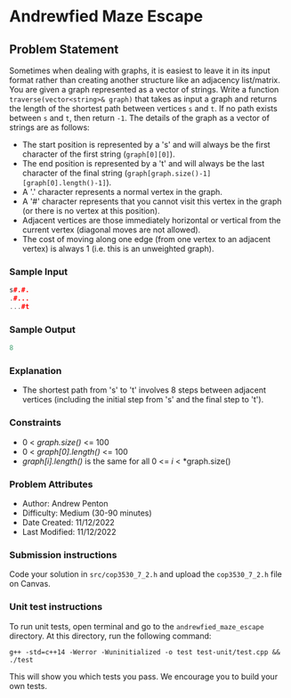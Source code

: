 # Andrewfied Maze Escape

## Problem Statement  

Sometimes when dealing with graphs, it is easiest to leave it in its input format 
rather than creating another structure like an adjacency list/matrix. You are given 
a graph represented as a vector of strings. Write a function 
`traverse(vector<string>& graph)` that takes as input a graph and returns the length 
of the shortest path between vertices `s` and `t`. If no path exists between `s` and 
`t`, then return `-1`. The details of the graph as a vector of strings are as follows:

- The start position is represented by a 's' and will always be the first character of 
the first string (`graph[0][0]`). 
- The end position is represented by a 't' and will always be the last character of the 
final string (`graph[graph.size()-1][graph[0].length()-1]`).
- A '.' character represents a normal vertex in the graph.
- A '#' character represents that you cannot visit this vertex in the graph (or there 
is no vertex at this position).
- Adjacent vertices are those immediately horizontal or vertical from the current vertex 
(diagonal moves are not allowed).
- The cost of moving along one edge (from one vertex to an adjacent vertex) is always 1 
(i.e. this is an unweighted graph).

### Sample Input
```c++
s#.#.   
.#...  
...#t    
```

### Sample Output
```c++
8
```

### Explanation 
- The shortest path from 's' to 't' involves 8 steps between adjacent vertices (including 
the initial step from 's' and the final step to 't').  


### Constraints
- 0 < *graph.size()* <= 100
- 0 < *graph[0].length()* <= 100
- *graph[i].length()* is the same for all 0 <= *i* < *graph.size()

### Problem Attributes
- Author: Andrew Penton
- Difficulty: Medium (30-90 minutes)
- Date Created: 11/12/2022
- Last Modified: 11/12/2022

### Submission instructions
Code your solution in `src/cop3530_7_2.h` and upload the `cop3530_7_2.h` file on Canvas.

### Unit test instructions
To run unit tests, open terminal and go to the `andrewfied_maze_escape` directory. At this directory, 
run the following command:

`g++ -std=c++14 -Werror -Wuninitialized -o test test-unit/test.cpp && ./test`

This will show you which tests you pass. We encourage you to build your own tests.
